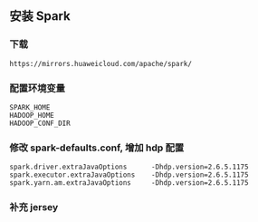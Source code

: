 ## 安装 Spark
### 下载
    https://mirrors.huaweicloud.com/apache/spark/
### 配置环境变量
    SPARK_HOME
    HADOOP_HOME
    HADOOP_CONF_DIR
### 修改 spark-defaults.conf, 增加 hdp 配置
    spark.driver.extraJavaOptions      -Dhdp.version=2.6.5.1175
    spark.executor.extraJavaOptions    -Dhdp.version=2.6.5.1175
    spark.yarn.am.extraJavaOptions     -Dhdp.version=2.6.5.1175
### 补充 jersey